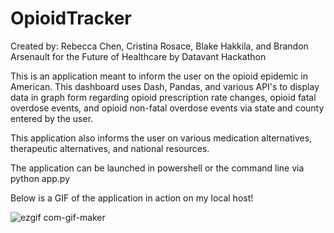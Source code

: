 # OpioidTracker

Created by: Rebecca Chen, Cristina Rosace, Blake Hakkila, and Brandon Arsenault for the Future of Healthcare by Datavant Hackathon
 
This is an application meant to inform the user on the opioid epidemic in American. This dashboard uses Dash, Pandas, and various API's to display data in graph form regarding opioid prescription rate changes, opioid fatal overdose events, and opioid non-fatal overdose events via state and county entered by the user.

This application also informs the user on various medication alternatives, therapeutic alternatives, and national resources.

The application can be launched in powershell or the command line via python app.py

Below is a GIF of the application in action on my local host!

![ezgif com-gif-maker](https://user-images.githubusercontent.com/91577333/191067437-b9c50be7-9667-4195-af79-4ef54115b9f0.gif)
